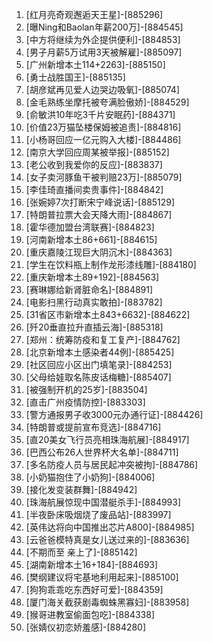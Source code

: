 
1. [红月亮奇观邂逅天王星]-[885296]
1. [曝Ning和Baolan年薪200万]-[884545]
1. [中方将继续为外企提供便利]-[884853]
1. [男子月薪5万试用3天被解雇]-[885097]
1. [广州新增本土114+2263]-[885150]
1. [勇士战胜国王]-[885135]
1. [胡彦斌再见爱人边哭边吸氧]-[885074]
1. [金毛熟练坐摩托被夸满脸傲娇]-[884529]
1. [俞敏洪10年吃3千片安眠药]-[884371]
1. [价值23万猫坠楼保姆被追责]-[884816]
1. [小杨哥回应一亿元购入大楼]-[884486]
1. [南京大学回应周某被举报]-[885152]
1. [老公收到我爱你的反应]-[883837]
1. [女子卖河豚鱼干被判赔23万]-[885079]
1. [李佳琦直播间卖贵事件]-[884842]
1. [张婉婷7次打断宋宁峰说话]-[885129]
1. [特朗普拉票大会天降大雨]-[884867]
1. [霍华德加盟台湾联赛]-[884823]
1. [河南新增本土86+661]-[884615]
1. [重庆嘉陵江现巨大阴沉木]-[884363]
1. [学生在饮料瓶上制作龙形漆线雕]-[884180]
1. [重庆新增本土89+192]-[884563]
1. [赛琳娜给新肾脏命名]-[884891]
1. [电影扫黑行动真实敢拍]-[883782]
1. [31省区市新增本土843+6632]-[884622]
1. [歼20垂直拉升直插云海]-[885318]
1. [郑州：统筹防疫和复工复产]-[884762]
1. [北京新增本土感染者44例]-[885425]
1. [社区回应小区出门填笔录]-[884253]
1. [父母给娃取名陈皮话梅糖]-[885407]
1. [被强制开机的25岁]-[883504]
1. [直击广州疫情防控]-[883303]
1. [警方通报男子收3000元办通行证]-[884426]
1. [特朗普或提前宣布竞选]-[884716]
1. [直20美女飞行员亮相珠海航展]-[884917]
1. [巴西公布26人世界杯大名单]-[884711]
1. [多名防疫人员与居民起冲突被拘]-[884786]
1. [小奶猫抱住了小奶狗]-[884006]
1. [接化发变装群舞]-[884942]
1. [珠海航展惊现中国潜艇杀手]-[884993]
1. [半夜卧床吸烟烧了废品站]-[883997]
1. [英伟达将向中国推出芯片A800]-[884985]
1. [云爸爸模特真是女儿送过来的]-[883636]
1. [不期而至 亲上了]-[885142]
1. [湖南新增本土16+184]-[884693]
1. [樊纲建议将宅基地利用起来]-[885100]
1. [狗狗乖乖吃东西好可爱]-[884359]
1. [厦门海关截获剧毒蜘蛛黑寡妇]-[883958]
1. [猴哥进教室偷面包吃]-[884338]
1. [张婧仪初恋娇羞感]-[884280]